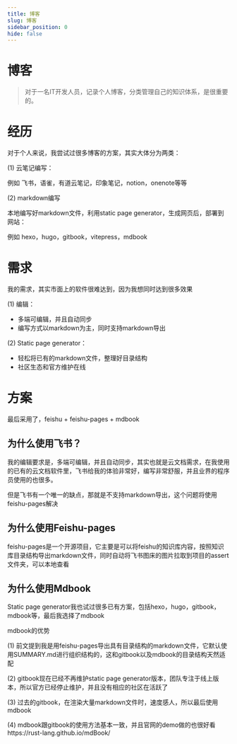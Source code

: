 ```yaml
---
title: 博客
slug: 博客
sidebar_position: 0
hide: false
---
```



# 博客

> 对于一名IT开发人员，记录个人博客，分类管理自己的知识体系，是很重要的。

# 经历

对于个人来说，我尝试过很多博客的方案，其实大体分为两类：

(1) 云笔记编写：

例如 飞书，语雀，有道云笔记，印象笔记，notion，onenote等等

(2) markdown编写

本地编写好markdown文件，利用static page generator，生成网页后，部署到网站：

例如 hexo，hugo，gitbook，vitepress，mdbook

# 需求

我的需求，其实市面上的软件很难达到，因为我想同时达到很多效果

(1) 编辑：

- 多端可编辑，并且自动同步
- 编写方式以markdown为主，同时支持markdown导出

(2) Static page generator：

- 轻松将已有的markdown文件，整理好目录结构
- 社区生态和官方维护在线

# 方案

最后采用了，feishu + feishu-pages + mdbook

## 为什么使用飞书？

我的编辑要求是，多端可编辑，并且自动同步，其实也就是云文档需求，在我使用的已有的云文档软件里，飞书给我的体验非常好，编写非常舒服，并且业界的程序员使用的也很多。

但是飞书有一个唯一的缺点，那就是不支持markdown导出，这个问题将使用feishu-pages解决

## 为什么使用Feishu-pages

feishu-pages是一个开源项目，它主要是可以将feishu的知识库内容，按照知识库目录结构导出markdown文件，同时自动将飞书图床的图片拉取到项目的assert文件夹，可以本地查看

## 为什么使用Mdbook

Static page generator我也试过很多已有方案，包括hexo，hugo，gitbook，mdbook等，最后我选择了mdbook

mdbook的优势

(1) 前文提到我是用feishu-pages导出具有目录结构的markdown文件，它默认使用SUMMARY.md进行组织结构的，这和gitbook以及mdbook的目录结构天然适配

(2) gitbook现在已经不再维护static page generator版本，团队专注于线上版本，所以官方已经停止维护，并且没有相应的社区在活跃了

(3) 过去的gitbook，在渲染大量markdown文件时，速度感人，所以最后使用mdbook

(4) mdbook跟gitbook的使用方法基本一致，并且官网的demo做的也很好看https://rust-lang.github.io/mdBook/

 

